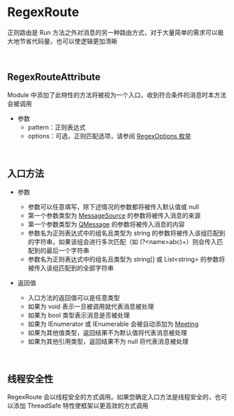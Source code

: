 # RegexRoute

正则路由是 Run 方法之外对消息的另一种路由方式，对于大量简单的需求可以极大地节省代码量，也可以使逻辑更加清晰

<br>

## RegexRouteAttribute
Module 中添加了此特性的方法将被视为一个入口，收到符合条件的消息时本方法会被调用
- 参数
    - pattern：正则表达式
    - options：可选，正则匹配选项，请参阅 [RegexOptions 枚举](https://docs.microsoft.com/dotnet/api/system.text.regularexpressions.regexoptions?view=net-5.0)

<br>

## 入口方法
- 参数
    - 参数可以任意填写，除下述情况的参数都将被传入默认值或 null
    - 第一个参数类型为 [MessageSource](../../Model/MessageSource.md) 的参数将被传入消息的来源
    - 第一个参数类型为 [QMessage](../../Model/QMessage.md) 的参数将被传入消息的内容
    - 参数名为正则表达式中的组名且类型为 string 的参数将被传入该组匹配到的字符串，如果该组会进行多次匹配（如 (?&lt;name&gt;abc)+）则会传入匹配到的最后一个字符串
    - 参数名为正则表达式中的组名且类型为 string[] 或 List&lt;string&gt; 的参数将被传入该组匹配到的全部字符串
    
- 返回值
    - 入口方法的返回值可以是任意类型
    - 如果为 void 表示一旦被调用就代表消息被处理
    - 如果为 bool 类型表示消息是否被处理
    - 如果为 IEnumerator 或 IEnumerable 会被自动添加为 [Meeting](./Meeting.md)
    - 如果为其他值类型，返回结果不为默认值将代表消息被处理
    - 如果为其他引用类型，返回结果不为 null 将代表消息被处理

<br>

## 线程安全性
RegexRoute 会以线程安全的方式调用。如果您确定入口方法是线程安全的，也可以添加 ThreadSafe 特性使框架以更高效的方式调用
